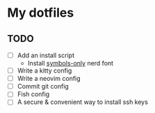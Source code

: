 # My dotfiles

## TODO

-[ ] Add an install script
  - Install [symbols-only](https://github.com/ryanoasis/nerd-fonts/releases/download/v3.0.1/NerdFontsSymbolsOnly.tar.xz) nerd font
-[ ] Write a kitty config
-[ ] Write a neovim config
-[ ] Commit git config
-[ ] Fish config
-[ ] A secure & convenient way to install ssh keys
